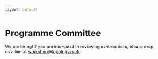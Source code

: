 ```yaml
---
layout: default
---
```


# Programme Committee

We are hiring! If you are interested in reviewing contributions, please
drop us a line at [workshop@topology.rock](workshop@topology.rocks).

